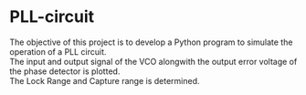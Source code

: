 # PLL-circuit
The objective of this project is to develop a Python program to simulate the operation of a PLL circuit.
<br>
The input and output signal of the VCO alongwith the output error voltage of the phase detector is plotted.
<br>
The Lock Range and Capture range is determined.
